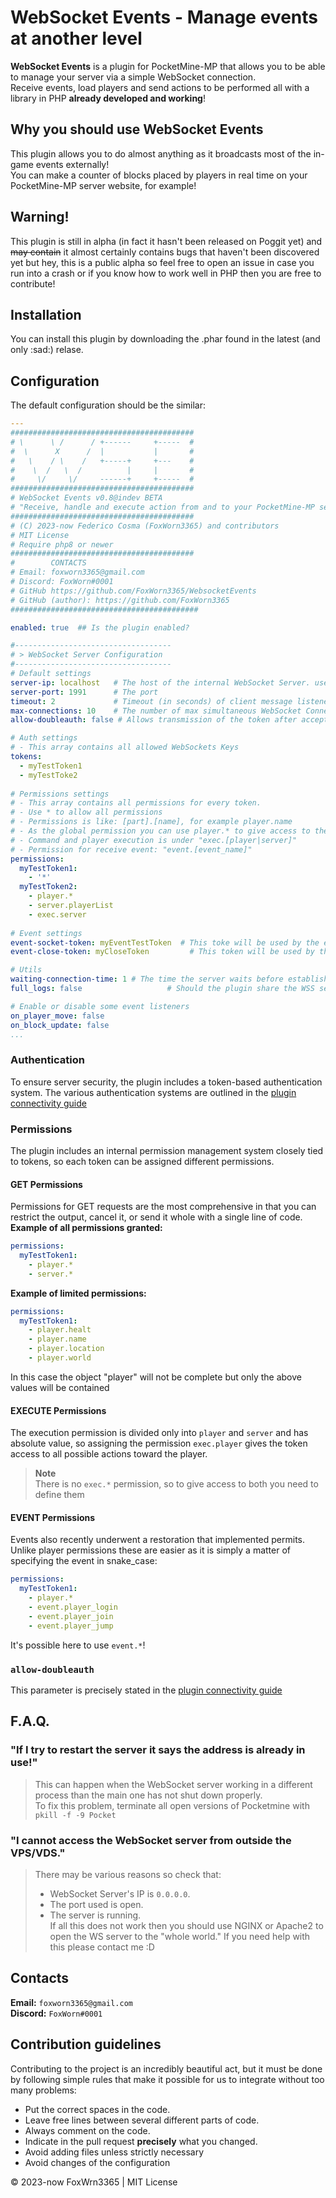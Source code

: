 # WebSocket Events - Manage events at another level
**WebSocket Events** is a plugin for PocketMine-MP that allows you to be able to manage your server via a simple WebSocket connection.<br>
Receive events, load players and send actions to be performed all with a library in PHP **already developed and working**!

## Why you should use __WebSocket Events__
This plugin allows you to do almost anything as it broadcasts most of the in-game events externally!<br>
You can make a counter of blocks placed by players in real time on your PocketMine-MP server website, for example!

## Warning!
This plugin is still in alpha (in fact it hasn't been released on Poggit yet) and ~~may contain~~ it almost certainly contains bugs that haven't been discovered yet but hey, this is a public alpha so feel free to open an issue in case you run into a crash or if you know how to work well in PHP then you are free to contribute!

## Installation
You can install this plugin by downloading the .phar found in the latest (and only :sad:) relase.

## Configuration
The default configuration should be the similar:
```yaml
---
#########################################
# \      \ /      / +------     +-----  #
#  \      X      /  |           |       #
#   \    / \    /   +-----+     +---    #
#    \  /   \  /          |     |       #
#     \/     \/     ------+     +-----  #
#########################################
# WebSocket Events v0.8@indev BETA
# "Receive, handle and execute action from and to your PocketMine-MP server via WebSockets!"
#########################################
# (C) 2023-now Federico Cosma (FoxWorn3365) and contributors
# MIT License
# Require php8 or newer
#########################################
#        CONTACTS
# Email: foxworn3365@gmail.com
# Discord: FoxWorn#0001
# GitHub https://github.com/FoxWorn3365/WebsocketEvents
# GitHub (author): https://github.com/FoxWorn3365
##########################################

enabled: true  ## Is the plugin enabled?

#-----------------------------------
# > WebSocket Server Configuration
#-----------------------------------
# Default settings
server-ip: localhost   # The host of the internal WebSocket Server. use 0.0.0.0 to open to others
server-port: 1991      # The port
timeout: 2             # Timeout (in seconds) of client message listener
max-connections: 10    # The number of max simultaneous WebSocket Connections for this server
allow-doubleauth: false # Allows transmission of the token after accepting the connection temporarily with a timeout of 2s

# Auth settings
# - This array contains all allowed WebSockets Keys
tokens:
  - myTestToken1
  - myTestToke2
  
# Permissions settings
# - This array contains all permissions for every token.
# - Use * to allow all permissions
# - Permissions is like: [part].[name], for example player.name
# - As the global permission you can use player.* to give access to the entire player class
# - Command and player execution is under "exec.[player|server]"
# - Permission for receive event: "event.[event_name]"
permissions:
  myTestToken1:
    - '*'
  myTestToken2:
    - player.*
    - server.playerList
    - exec.server
    
# Event settings
event-socket-token: myEventTestToken  # This toke will be used by the event websocket client to connect. Il will have * as permission
event-close-token: myCloseToken         # This token will be used by the server manager to prompt a shutdown command to all connected clients

# Utils
waiting-connection-time: 1 # The time the server waits before establishing internal WebSocket connections
full_logs: false                   # Should the plugin share the WSS server logs with the console?

# Enable or disable some event listeners
on_player_move: false
on_block_update: false
...
```

### Authentication
To ensure server security, the plugin includes a token-based authentication system.
The various authentication systems are outlined in the [plugin connectivity guide](https://foxworn3365.github.io/Websocket-Events-Lib/docs/connectivity)

### Permissions
The plugin includes an internal permission management system closely tied to tokens, so each token can be assigned different permissions.

#### GET Permissions
Permissions for GET requests are the most comprehensive in that you can restrict the output, cancel it, or send it whole with a single line of code.<br>
**Example of all permissions granted:**
```yaml
permissions:
  myTestToken1:
    - player.*
    - server.*
```
**Example of limited permissions:**
```yaml
permissions:
  myTestToken1:
    - player.healt
    - player.name
    - player.location
    - player.world
```
In this case the object "player" will not be complete but only the above values will be contained

#### EXECUTE Permissions
The execution permission is divided only into `player` and `server` and has absolute value, so assigning the permission `exec.player` gives the token access to all possible actions toward the player.
> **Note**<br>
> There is no `exec.*` permission, so to give access to both you need to define them

#### EVENT Permissions
Events also recently underwent a restoration that implemented permits.<br>
Unlike player permissions these are easier as it is simply a matter of specifying the event in snake_case:
```yaml
permissions:
  myTestToken1:
    - player.*
    - event.player_login
    - event.player_join
    - event.player_jump
```
It's possible here to use `event.*`!

### `allow-doubleauth`
This parameter is precisely stated in the [plugin connectivity guide](https://foxworn3365.github.io/Websocket-Events-Lib/docs/connectivity)

## F.A.Q.
### "If I try to restart the server it says the address is already in use!"
> This can happen when the WebSocket server working in a different process than the main one has not shut down properly.<br>
> To fix this problem, terminate all open versions of Pocketmine with `pkill -f -9 Pocket`

### "I cannot access the WebSocket server from outside the VPS/VDS."
> There may be various reasons so check that:
> - WebSocket Server's IP is `0.0.0.0`.
> - The port used is open.
> - The server is running.<br>
> If all this does not work then you should use NGINX or Apache2 to open the WS server to the "whole world."
> If you need help with this please contact me :D

## Contacts
**Email:** `foxworn3365@gmail.com`<br>
**Discord:** `FoxWorn#0001`

## Contribution guidelines
Contributing to the project is an incredibly beautiful act, but it must be done by following simple rules that make it possible for us to integrate without too many problems:
- Put the correct spaces in the code.
- Leave free lines between several different parts of code.
- Always comment on the code.
- Indicate in the pull request **precisely** what you changed.
- Avoid adding files unless strictly necessary
- Avoid changes of the configuration

&copy; 2023-now FoxWrn3365 | MIT License
